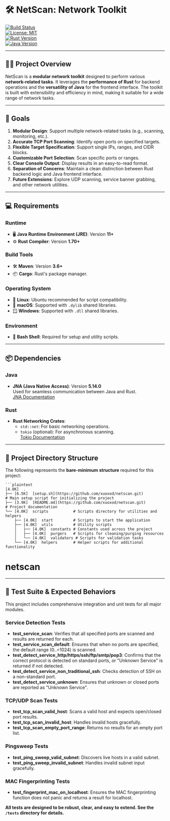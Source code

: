 # 🛠️ NetScan: Network Toolkit

[![Build Status](https://example.com/build-status)](https://example.com/build-status)  
[![License: MIT](https://img.shields.io/badge/License-MIT-blue.svg)](https://opensource.org/licenses/MIT)  
[![Rust Version](https://img.shields.io/badge/Rust-1.86%2B-orange)](https://www.rust-lang.org/)  
[![Java Version](https://img.shields.io/badge/Java-23.0.2-brightgreen)](https://www.java.com/)

---

## 🧑‍💻 **Project Overview**

NetScan is a **modular network toolkit** designed to perform various **network-related tasks**. It leverages the **performance of Rust** for backend operations and the **versatility of Java** for the frontend interface. The toolkit is built with extensibility and efficiency in mind, making it suitable for a wide range of network tasks.

---

## 🎯 **Goals**

1. **Modular Design**: Support multiple network-related tasks (e.g., scanning, monitoring, etc.).
2. **Accurate TCP Port Scanning**: Identify open ports on specified targets.
3. **Flexible Target Specification**: Support single IPs, ranges, and CIDR blocks.
4. **Customizable Port Selection**: Scan specific ports or ranges.
5. **Clear Console Output**: Display results in an easy-to-read format.
6. **Separation of Concerns**: Maintain a clean distinction between Rust backend logic and Java frontend interface.
7. **Future Extensions**: Explore UDP scanning, service banner grabbing, and other network utilities.

---

## 💻 **Requirements**

### **Runtime**

- 🖥️ **Java Runtime Environment (JRE)**: Version **11+**
- ⚙️ **Rust Compiler**: Version **1.70+**

### **Build Tools**

- 🛠️ **Maven**: Version **3.6+**
- 📦 **Cargo**: Rust's package manager.

### **Operating System**

- 🐧 **Linux**: Ubuntu recommended for script compatibility.
- 🍎 **macOS**: Supported with `.dylib` shared libraries.
- 🪟 **Windows**: Supported with `.dll` shared libraries.

### **Environment**

- 🐚 **Bash Shell**: Required for setup and utility scripts.

---

## 📦 **Dependencies**

### **Java**

- **JNA (Java Native Access)**: Version **5.14.0**  
  Used for seamless communication between Java and Rust.  
  [JNA Documentation](https://github.com/java-native-access/jna)

### **Rust**

- **Rust Networking Crates**:  
  - `std::net`: For basic networking operations.  
  - `tokio` (optional): For asynchronous scanning.  
  [Tokio Documentation](https://tokio.rs/)

---

## 📂 **Project Directory Structure**

The following represents the **bare-minimum structure** required for this project:

    ```plaintext
    [4.0K]  .
    ├── [6.5K]  [setup.sh](https://github.com/xuoxod/netscan.git)          # Main setup script for initializing the project
    ├── [3.9K]  [README.md](https://github.com/xuoxod/netscan.git)         # Project documentation
    └── [4.0K]  scripts           # Scripts directory for utilities and helpers
        ├── [4.0K]  start         # Scripts to start the application
        ├── [4.0K]  utils         # Utility scripts
        │   ├── [4.0K]  constants # Constants used across the project
        │   ├── [4.0K]  purgers   # Scripts for cleaning/purging resources
        │   └── [4.0K]  validators # Scripts for validation tasks
        └── [4.0K]  helpers       # Helper scripts for additional functionality
# netscan

---

## 🧪 Test Suite & Expected Behaviors

This project includes comprehensive integration and unit tests for all major modules.

### Service Detection Tests

- **test_service_scan**: Verifies that all specified ports are scanned and results are returned for each.
- **test_service_scan_default**: Ensures that when no ports are specified, the default range (0..=1024) is scanned.
- **test_detect_service_http/https/ssh/ftp/smtp/pop3**: Confirms that the correct protocol is detected on standard ports, or "Unknown Service" is returned if not detected.
- **test_detect_service_non_traditional_ssh**: Checks detection of SSH on a non-standard port.
- **test_detect_service_unknown**: Ensures that unknown or closed ports are reported as "Unknown Service".

### TCP/UDP Scan Tests

- **test_tcp_scan_valid_host**: Scans a valid host and expects open/closed port results.
- **test_tcp_scan_invalid_host**: Handles invalid hosts gracefully.
- **test_tcp_scan_empty_port_range**: Returns no results for an empty port list.

### Pingsweep Tests

- **test_ping_sweep_valid_subnet**: Discovers live hosts in a valid subnet.
- **test_ping_sweep_invalid_subnet**: Handles invalid subnet input gracefully.

### MAC Fingerprinting Tests

- **test_fingerprint_mac_on_localhost**: Ensures the MAC fingerprinting function does not panic and returns a result for localhost.

**All tests are designed to be robust, clear, and easy to extend. See the `/tests` directory for details.**